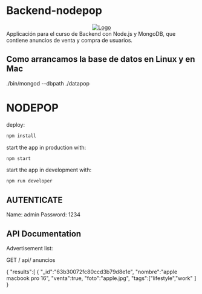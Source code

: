 # Backend-nodepop
<div align="center">
  <a href="https://github.com/NicoleMantilla/Backend-nodepop">
    <img src="https://i.pinimg.com/564x/bf/fd/5d/bffd5d635ba2bdb7dd97cd2a9981c816.jpg" alt="Logo">
  </a>
</div>
Applicación para el curso de Backend con Node.js y MongoDB, que contiene anuncios de venta y compra de usuarios. 

## Como arrancamos la base de datos en Linux y en Mac
./bin/mongod --dbpath ./datapop


# NODEPOP

deploy:

```sh
npm install 
```

start the app in production with: 

```sh
npm start 
```
start the app in development with: 

```sh
npm run developer 
```
## AUTENTICATE

Name: admin 
Password: 1234



## API Documentation 

Advertisement list:

GET / api/ anuncios

{
    "results":[
        {
            "_id":"63b30072fc80ccd3b79d8e1e",
            "nombre":"apple macbook pro 16",
            "venta":true,
            "foto":"apple.jpg",
            "tags":["lifestyle","work"
            ]
            }
